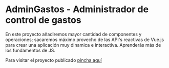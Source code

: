 # AdminGastos - Administrador de control de gastos

En este proyecto añadiremos mayor cantidad de componentes y operaciones; sacaremos máximo provecho de las API's reactivas de Vue.js para crear una aplicación muy dinamica e interactiva. Aprenderás más de los fundamentos de JS.

Para visitar el proyecto publicado [pincha aquí](https://admingastos-vuejs.netlify.app/)
